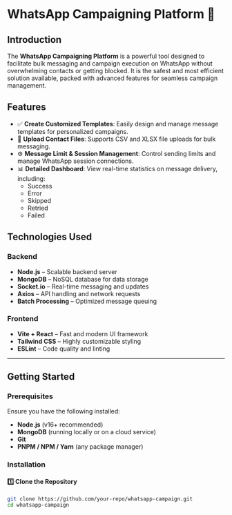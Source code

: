 # WhatsApp Campaigning Platform 🚀

## Introduction

The **WhatsApp Campaigning Platform** is a powerful tool designed to facilitate bulk messaging and campaign execution on WhatsApp without overwhelming contacts or getting blocked. It is the safest and most efficient solution available, packed with advanced features for seamless campaign management.

## Features

- ✅ **Create Customized Templates**: Easily design and manage message templates for personalized campaigns.
- 📂 **Upload Contact Files**: Supports CSV and XLSX file uploads for bulk messaging.
- ⚙ **Message Limit & Session Management**: Control sending limits and manage WhatsApp session connections.
- 📊 **Detailed Dashboard**: View real-time statistics on message delivery, including:
  - Success
  - Error
  - Skipped
  - Retried
  - Failed

## Technologies Used

### Backend

- **Node.js** – Scalable backend server
- **MongoDB** – NoSQL database for data storage
- **Socket.io** – Real-time messaging and updates
- **Axios** – API handling and network requests
- **Batch Processing** – Optimized message queuing

### Frontend

- **Vite + React** – Fast and modern UI framework
- **Tailwind CSS** – Highly customizable styling
- **ESLint** – Code quality and linting

---

## Getting Started

### Prerequisites

Ensure you have the following installed:

- **Node.js** (v16+ recommended)
- **MongoDB** (running locally or on a cloud service)
- **Git**
- **PNPM / NPM / Yarn** (any package manager)

### Installation

#### 1️⃣ Clone the Repository

```sh
git clone https://github.com/your-repo/whatsapp-campaign.git
cd whatsapp-campaign
```
